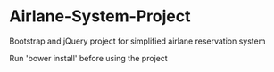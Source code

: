# Airlane-System-Project
Bootstrap and jQuery project for simplified airlane reservation system

Run 'bower install'  before using the project
